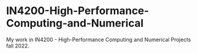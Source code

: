 # IN4200-High-Performance-Computing-and-Numerical
My work in IN4200 - High-Performance Computing and Numerical Projects fall 2022.
